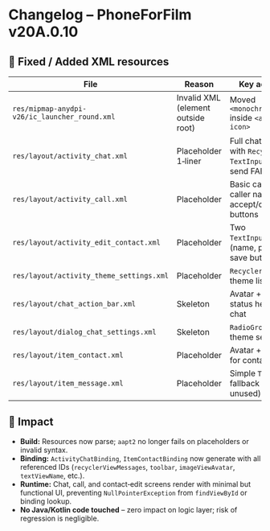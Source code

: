 # Changelog – PhoneForFilm v20A.0.10

## 🔧 Fixed / Added XML resources

| File | Reason | Key additions |
|------|--------|---------------|
| `res/mipmap-anydpi-v26/ic_launcher_round.xml` | Invalid XML (element outside root) | Moved `<monochrome>` inside `<adaptive-icon>` |
| `res/layout/activity_chat.xml` | Placeholder 1‑liner | Full chat screen with `RecyclerView`, `TextInputEditText`, send FAB, toolbar |
| `res/layout/activity_call.xml` | Placeholder | Basic call UI with caller name + accept/decline buttons |
| `res/layout/activity_edit_contact.xml` | Placeholder | Two `TextInputLayout`s (name, phone) + save button |
| `res/layout/activity_theme_settings.xml` | Placeholder | `RecyclerView` for theme list |
| `res/layout/chat_action_bar.xml` | Skeleton | Avatar + name + status header for chat |
| `res/layout/dialog_chat_settings.xml` | Skeleton | `RadioGroup` for theme selection |
| `res/layout/item_contact.xml` | Placeholder | Avatar + name row for contact list |
| `res/layout/item_message.xml` | Placeholder | Simple `TextView` fallback (currently unused) |

## 📝 Impact

* **Build:** Resources now parse; `aapt2` no longer fails on placeholders or invalid syntax.  
* **Binding:** `ActivityChatBinding`, `ItemContactBinding` now generate with all referenced IDs (`recyclerViewMessages`, `toolbar`, `imageViewAvatar`, `textViewName`, etc.).  
* **Runtime:** Chat, call, and contact‑edit screens render with minimal but functional UI, preventing `NullPointerException` from `findViewById` or binding lookup.  
* **No Java/Kotlin code touched** – zero impact on logic layer; risk of regression is negligible.

